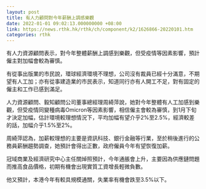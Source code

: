 ```yaml
---
layout: post
title: 有人力顧問對今年薪酬上調感樂觀
date: 2022-01-01 09:02:13.000000000 +08:00
link: https://news.rthk.hk/rthk/ch/component/k2/1626866-20220101.htm
categories: rthk
---
```


有人力資源顧問表示，對今年整體薪酬上調感到樂觀，但受疫情等因素影響，預計僱主對加幅會較為審慎。

有從事出版業的市民說，環球經濟環境不理想，公司沒有裁員已經十分滿意，不期望有人工加；亦有從事建造業的市民表示，知道同行亦有人開工不足，對有固定的僱主和工作已感到滿足。

人力資源顧問、毅知顧問公司董事總經理周綺萍說，她對今年整體有人工加感到樂觀，但受疫情同變種病毒Omicron等因素影響，相信僱主會較為審慎，到1月下旬才決定加幅，估計環境較理想情況下，平均加幅有望介乎2%至2.5%，經濟較差的話，加幅介乎1.5%至2%。

周綺萍認為，加薪較理想的主要是資訊科技、銀行金融等行業，至於稍後進行的公務員薪酬趨勢調查，她預計會得出正數，政府僱員今年有望恢復加薪。

冠域商業及經濟研究中心主任關焯照預計，今年通脹會上升，主要因為供應鏈問題而推高食品價格，初期有機會出現實質工資增長輕微負數。

他又預計，本港今年有較具規模通關，失業率有機會跌至3.5%以下。

